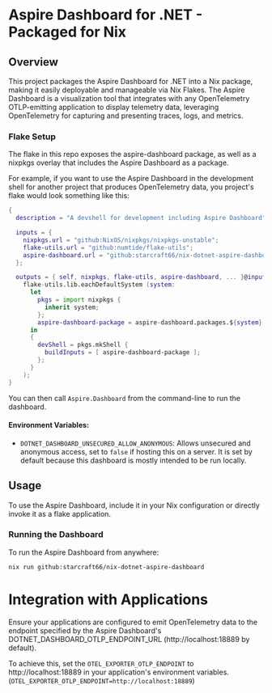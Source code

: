 # Aspire Dashboard for .NET - Packaged for Nix

## Overview

This project packages the Aspire Dashboard for .NET into a Nix package, making it easily deployable and manageable via Nix Flakes. The Aspire Dashboard is a visualization tool that integrates with any OpenTelemetry OTLP-emitting application to display telemetry data, leveraging OpenTelemetry for capturing and presenting traces, logs, and metrics.

### Flake Setup

The flake in this repo exposes the aspire-dashboard package, as well as a nixpkgs overlay that includes the Aspire Dashboard as a package.

For example, if you want to use the Aspire Dashboard in the development shell for another project that produces OpenTelemetry data, you project's flake would look something like this:

```nix
{
  description = "A devshell for development including Aspire Dashboard";

  inputs = {
    nixpkgs.url = "github:NixOS/nixpkgs/nixpkgs-unstable";
    flake-utils.url = "github:numtide/flake-utils";
    aspire-dashboard.url = "github:starcraft66/nix-dotnet-aspire-dashboard";
  };

  outputs = { self, nixpkgs, flake-utils, aspire-dashboard, ... }@inputs:
    flake-utils.lib.eachDefaultSystem (system:
      let
        pkgs = import nixpkgs {
          inherit system;
        };
        aspire-dashboard-package = aspire-dashboard.packages.${system}.default;
      in
      {
        devShell = pkgs.mkShell {
          buildInputs = [ aspire-dashboard-package ];
        };
      }
    );
}
```

You can then call `Aspire.Dashboard` from the command-line to run the dashboard.

#### Environment Variables:

- `DOTNET_DASHBOARD_UNSECURED_ALLOW_ANONYMOUS`: Allows unsecured and anonymous access, set to `false` if hosting this on a server. It is set by default because this dashboard is mostly intended to be run locally.

## Usage

To use the Aspire Dashboard, include it in your Nix configuration or directly invoke it as a flake application.

### Running the Dashboard

To run the Aspire Dashboard from anywhere:

```sh
nix run github:starcraft66/nix-dotnet-aspire-dashboard
```
# Integration with Applications

Ensure your applications are configured to emit OpenTelemetry data to the endpoint specified by the Aspire Dashboard's DOTNET_DASHBOARD_OTLP_ENDPOINT_URL (http://localhost:18889 by default).

To achieve this, set the `OTEL_EXPORTER_OTLP_ENDPOINT` to http://localhost:18889 in your application's environment variables. (`OTEL_EXPORTER_OTLP_ENDPOINT=http://localhost:18889`)